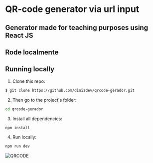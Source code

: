 # QR-code generator via url input
## Generator made for teaching purposes using React JS

## Rode localmente

## Running locally

1. Clone this repo:

```sh
$ git clone https://github.com/dinizdev/qrcode-gerador.git
```

2. Then go to the project's folder:

```sh
cd qrcode-gerador
```

3. Install all dependencies:

```sh
npm install
```

4. Run locally:

```sh
npm run dev
```
![QRCODE](https://imgur.com/zurcHjr.png)

